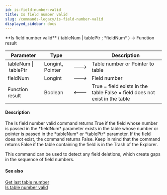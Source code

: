 ```yaml
---
id: is-field-number-valid
title: Is field number valid
slug: /commands-legacy/is-field-number-valid
displayed_sidebar: docs
---
```


<!--REF #_command_.Is field number valid.Syntax-->**Is field number valid** ( tableNum | tablePtr ; *fieldNum* ) -> Function result<!-- END REF-->
<!--REF #_command_.Is field number valid.Params-->
| Parameter | Type |  | Description |
| --- | --- | --- | --- |
| tableNum &#124; tablePtr | Longint, Pointer | &#x1F852; | Table number or Pointer to table |
| fieldNum | Longint | &#x1F852; | Field number |
| Function result | Boolean | &#x1F850; | True = field exists in the table False = field does not exist in the table |

<!-- END REF-->

#### Description 

<!--REF #_command_.Is field number valid.Summary-->The Is field number valid command returns True if the field whose number is passed in the *fieldNum* parameter exists in the table whose number or pointer is passed in the *tableNum* or *tablePtr* parameter.<!-- END REF--> If the field does not exist, the command returns False. Keep in mind that the command returns False if the table containing the field is in the Trash of the Explorer.

This command can be used to detect any field deletions, which create gaps in the sequence of field numbers.

#### See also 

[Get last table number](get-last-table-number.md)  
[Is table number valid](is-table-number-valid.md)  